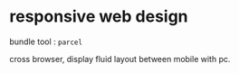 # responsive web design

bundle tool : `parcel`

cross browser, display fluid layout between mobile with pc.

